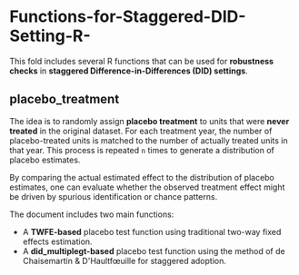 # Functions-for-Staggered-DID-Setting-R-
This fold includes several R functions that can be used for **robustness checks** in **staggered Difference-in-Differences (DID) settings**.
## placebo_treatment
The idea is to randomly assign **placebo treatment** to units that were **never treated** in the original dataset. For each treatment year, the number of placebo-treated units is matched to the number of actually treated units in that year. This process is repeated `n` times to generate a distribution of placebo estimates.

By comparing the actual estimated effect to the distribution of placebo estimates, one can evaluate whether the observed treatment effect might be driven by spurious identification or chance patterns.

The document includes two main functions:

- A **TWFE-based** placebo test function using traditional two-way fixed effects estimation.
- A **did_multiplegt-based** placebo test function using the method of de Chaisemartin & D'Haultfœuille for staggered adoption.
